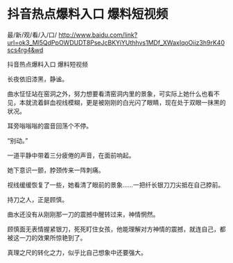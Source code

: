 # 抖音热点爆料入口 爆料短视频

最/新/观/看/入/口/ http://www.baidu.com/link?url=ok3_Ml5QdPpOWDUDT8PseJcBKYiYUthhvs1MDf_XWaxIqoOiiz3h9rK40scs4rg4&wd

抖音热点爆料入口 爆料短视频

长夜依旧漆黑，静谧。

曲水怔怔站在窑洞之外，努力想要看清窑洞内里的景象，可实际上她什么也看不见，本就流着鲜血视线模糊，更是被刚刚的白光闪了眼睛，现在处于双眼一抹黑的状况。

耳旁嗡嗡嗡的震音回荡个不停。

“别动。”

一道平静中带着三分疲倦的声音，在面前响起。

她下意识一颤，脖颈传来一阵刺痛。

视线缓缓恢复了一些，她看清了眼前的景象……一把纤长银刀刀尖抵在自己脖前。

持刀之人，正是顾慎。

曲水还没有从刚刚那一刀的震撼中醒转过来，神情惘然。

顾慎面无表情握紧银刀，死死盯住女孩，他能理解对方神情的震撼，就连自己，都被这一刀的效果所惊艳到了。

真理之尺的转化之力，似乎比自己想象中还要强大。
